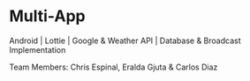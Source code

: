 # Multi-App
Android | Lottie | Google &amp; Weather API | Database &amp; Broadcast Implementation

Team Members: Chris Espinal, Eralda Gjuta & Carlos Diaz
